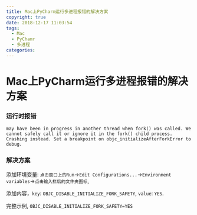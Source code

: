 ```yaml
---
title: Mac上PyCharm运行多进程报错的解决方案
copyright: true
date: 2018-12-17 11:03:54
tags:
  - Mac
  - PyChamr
  - 多进程
categories:
---
```


# Mac上PyCharm运行多进程报错的解决方案
### 运行时报错
```
may have been in progress in another thread when fork() was called. We cannot safely call it or ignore it in the fork() child process. Crashing instead. Set a breakpoint on objc_initializeAfterForkError to debug.
```

### 解决方案
添加环境变量: `点击窗口上的Run`->`Edit Configurations...`->`Environment variables`->`点击输入栏后的文件夹图标`,

添加内容，`key`: `OBJC_DISABLE_INITIALIZE_FORK_SAFETY`, `value`: `YES`.

完整示例, `OBJC_DISABLE_INITIALIZE_FORK_SAFETY=YES`
